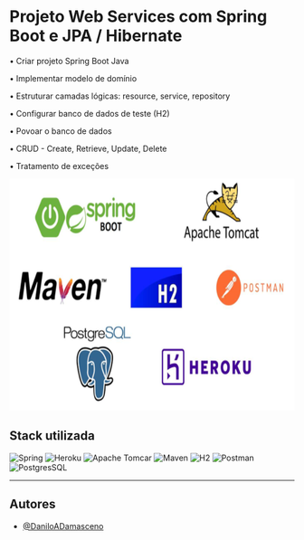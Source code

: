 
# Projeto Web Services com Spring Boot e JPA / Hibernate


• Criar projeto Spring Boot Java

• Implementar modelo de domínio

• Estruturar camadas lógicas: resource, service, repository

• Configurar banco de dados de teste (H2)

• Povoar o banco de dados

• CRUD - Create, Retrieve, Update, Delete

• Tratamento de exceções

![Imagem](https://github.com/DaniloADamasceno/Web-Service-com-Spring-Boot-JPA-e-Hibernate/blob/main/Imag2.png)

## Stack utilizada




  ![Spring](https://img.shields.io/badge/spring-%236DB33F.svg?style=for-the-badge&logo=spring&logoColor=white) 
             ![Heroku](https://img.shields.io/badge/heroku-%23430098.svg?style=for-the-badge&logo=heroku&logoColor=white)
    ![Apache Tomcar](https://img.shields.io/badge/apache%20tomcat-%23F8DC75.svg?style=for-the-badge&logo=apache-tomcat&logoColor=black)
       ![Maven](https://img.shields.io/badge/Apache%20Maven-C71A36?style=for-the-badge&logo=Apache%20Maven&logoColor=white) 
                    ![H2](https://img.shields.io/badge/-H2%20DataBase-254987?style=for-the-badge&logo=Liferay&logoColor=1572B6)
         ![Postman](https://img.shields.io/badge/Postman-FF6C37?style=for-the-badge&logo=postman&logoColor=white) 
           ![PostgresSQL](https://img.shields.io/badge/postgres-%23316192.svg?style=for-the-badge&logo=postgresql&logoColor=white)


       

<hr>

## Autores

- [@DaniloADamasceno](https://github.com/DaniloADamasceno)


